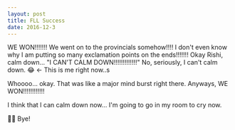 ```yaml
---
layout: post
title: FLL Success
date: 2016-12-3
---
```


WE WON!!!!!!! We went on to the provincials somehow!!!! I don't even know why I am putting so many exclamation points on the ends!!!!!!! Okay Rishi, calm down... "I CAN'T CALM DOWN!!!!!!!!!!!!!" No, seriously, I can't calm down. 😂 ← This is me right now..s

Whoooo... okay. That was like a major mind burst right there.
Anyways, WE WON!!!!!!!!!!!!

I think that I can calm down now... I'm going to go in my room to cry now.

👋🏾 Bye!
